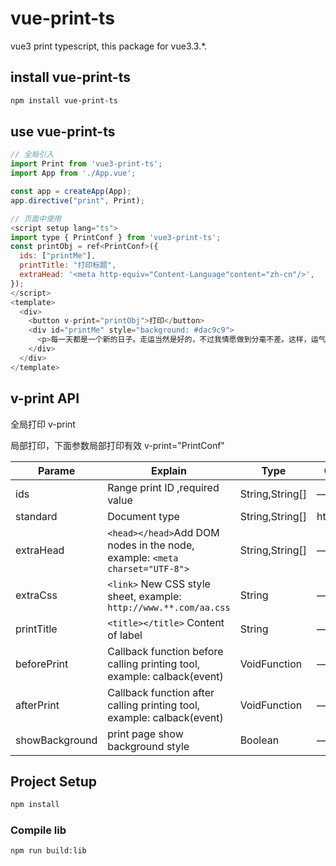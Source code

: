 # vue-print-ts

vue3 print typescript, this package for vue3.3.*.

## install vue-print-ts 

```sh
npm install vue-print-ts
```

## use vue-print-ts 

```javascript
// 全局引入
import Print from 'vue3-print-ts';
import App from './App.vue';

const app = createApp(App);
app.directive("print", Print);
```

```javascript
// 页面中使用
<script setup lang="ts">
import type { PrintConf } from 'vue3-print-ts';
const printObj = ref<PrintConf>({
  ids: ["printMe"],
  printTitle: "打印标题",
  extraHead: '<meta http-equiv="Content-Language"content="zh-cn"/>',
});
</script>
<template>
  <div>
    <button v-print="printObj">打印</button>
    <div id="printMe" style="background: #dac9c9">
      <p>每一天都是一个新的日子。走运当然是好的，不过我情愿做到分毫不差。这样，运气来的时候，你就有所准备了。</p>
    </div>
  </div>
</template>
```

## v-print API
全局打印
v-print

局部打印，下面参数局部打印有效
v-print="PrintConf" 

| Parame                    | Explain                                                                        | Type              | OptionalValue         | DefaultValue |
| ------------------------- | ------------------------------------------------------------------------------ | ----------------- | --------------------- | ------------ |
| ids                       | Range print ID ,required value                                                 | String,String[]   | —                     | —            |
| standard                  | Document type                                                                  | String,String[]   | html5/loose/strict    | html5        |
| extraHead                 | `<head></head>`Add DOM nodes in the node, example: `<meta charset="UTF-8">`    | String,String[]   | —                     | —            |
| extraCss                  | `<link>` New CSS style sheet, example: `http://www.**.com/aa.css`              | String            | —                     | -            |
| printTitle                | `<title></title>` Content of label                                             | String            | —                     | -            |
| beforePrint               | Callback function before calling printing tool, example: calback(event)        | VoidFunction      | —                     | -            |
| afterPrint                | Callback function after calling printing tool, example: calback(event)         | VoidFunction      | —                     | -            |
| showBackground            | print page show background style                                               | Boolean           | —                     | false        |


## Project Setup

```sh
npm install
```

### Compile lib

```sh
npm run build:lib
```
